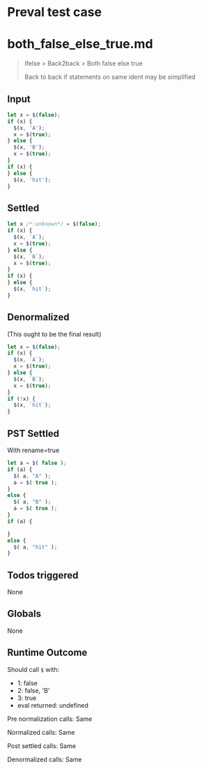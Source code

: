 # Preval test case

# both_false_else_true.md

> Ifelse > Back2back > Both false else true
>
> Back to back if statements on same ident may be simplified

## Input

`````js filename=intro
let x = $(false);
if (x) {
  $(x, 'A');
  x = $(true);
} else {
  $(x, 'B');
  x = $(true);
}
if (x) {
} else {
  $(x, 'hit');
}
`````


## Settled


`````js filename=intro
let x /*:unknown*/ = $(false);
if (x) {
  $(x, `A`);
  x = $(true);
} else {
  $(x, `B`);
  x = $(true);
}
if (x) {
} else {
  $(x, `hit`);
}
`````


## Denormalized
(This ought to be the final result)

`````js filename=intro
let x = $(false);
if (x) {
  $(x, `A`);
  x = $(true);
} else {
  $(x, `B`);
  x = $(true);
}
if (!x) {
  $(x, `hit`);
}
`````


## PST Settled
With rename=true

`````js filename=intro
let a = $( false );
if (a) {
  $( a, "A" );
  a = $( true );
}
else {
  $( a, "B" );
  a = $( true );
}
if (a) {

}
else {
  $( a, "hit" );
}
`````


## Todos triggered


None


## Globals


None


## Runtime Outcome


Should call `$` with:
 - 1: false
 - 2: false, 'B'
 - 3: true
 - eval returned: undefined

Pre normalization calls: Same

Normalized calls: Same

Post settled calls: Same

Denormalized calls: Same
